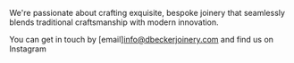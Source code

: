 We're passionate about crafting exquisite, 
bespoke joinery that seamlessly blends traditional craftsmanship with modern innovation.

You can get in touch by [email]<info@dbeckerjoinery.com> and find us on Instagram
